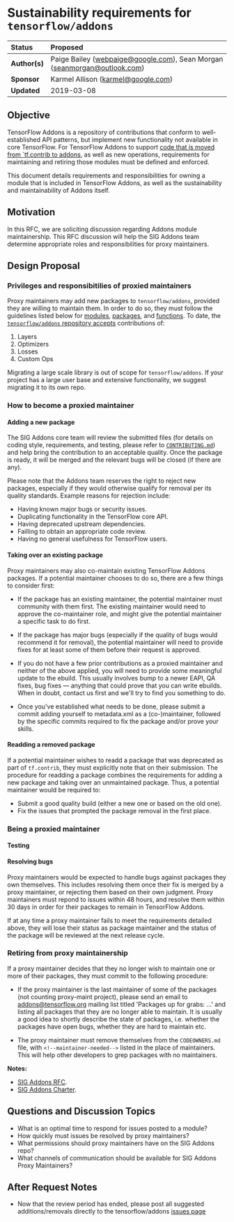 # Sustainability requirements for `tensorflow/addons`

| Status        | Proposed       |
:-------------- |:---------------------------------------------------- |
| **Author(s)** | Paige Bailey (webpaige@google.com), Sean Morgan (seanmorgan@outlook.com) |
| **Sponsor**   | Karmel Allison (karmel@google.com)                 |
| **Updated**   | 2019-03-08                                           |

## Objective

TensorFlow Addons is a repository of contributions that conform to well-established API patterns, but implement new functionality not available in core TensorFlow. For TensorFlow Addons to support [code that is moved from `tf.contrib to addons](https://github.com/tensorflow/community/blob/ef626896f30130dfc3b5e75126c94624b689a943/rfcs/20181214-move-to-addons.md#code-to-be-moved-from-tfcontrib-to-addons), as well as new operations, requirements for maintaining and retiring those modules must be defined and enforced.

This document details requirements and responsibilities for owning a module that is included in TensorFlow Addons, as well as the sustainability and maintainability of Addons itself.

## Motivation

In this RFC, we are soliciting discussion regarding Addons module maintainership. This RFC discussion will help the SIG Addons team determine appropriate roles and responsibilities for proxy maintainers.

## Design Proposal 

### Privileges and responsibitilies of proxied maintainers

Proxy maintainers may add new packages to `tensorflow/addons`, provided they are willing to maintain them. In order to do so, they must follow the guidelines listed below for [modules](https://docs.python.org/3/tutorial/modules.html#modules), [packages](https://docs.python.org/3/tutorial/modules.html#packages), and [functions](https://docs.python.org/3/tutorial/controlflow.html#defining-functions). To date, the [`tensorflow/addons` repository accepts](https://github.com/tensorflow/addons#standardized-apis) contributions of:

1. Layers
2. Optimizers
3. Losses
4. Custom Ops

Migrating a large scale library is out of scope for `tensorflow/addons`. If your project has a large user base and extensive functionality, we suggest migrating it to its own repo.

### How to become a proxied maintainer

#### Adding a new package

The SIG Addons core team will review the submitted files (for details on coding style, requirements, and testing, please refer to [`CONTRIBUTING.md`](https://github.com/tensorflow/addons/blob/master/CONTRIBUTING.md)) and help bring the contribution to an acceptable quality. Once the package is ready, it will be merged and the relevant bugs will be closed (if there are any).

Please note that the Addons team reserves the right to reject new packages, especially if they would otherwise qualify for removal per its quality standards. Example reasons for rejection include:

* Having known major bugs or security issues.
* Duplicating functionality in the TensorFlow core API.
* Having deprecated upstream dependencies.
* Failling to obtain an appropriate code review.
* Having no general usefulness for TensorFlow users.

#### Taking over an existing package

Proxy maintainers may also co-maintain existing TensorFlow Addons packages. If a potential maintainer chooses to do so, there are a few things to consider first:

* If the package has an existing maintainer, the potential maintainer must community with them first. The existing maintainer would need to approve the co-maintainer role, and might give the potential maintainer a specific task to do first.

* If the package has major bugs (especially if the quality of bugs would recommend it for removal), the potential maintainer will need to provide fixes for at least some of them before their request is approved. 

* If you do not have a few prior contributions as a proxied maintainer and neither of the above applied, you will need to provide some meaningful update to the ebuild. This usually involves bump to a newer EAPI, QA fixes, bug fixes — anything that could prove that you can write ebuilds. When in doubt, contact us first and we'll try to find you something to do.

* Once you've established what needs to be done, please submit a commit adding yourself to metadata.xml as a (co-)maintainer, followed by the specific commits required to fix the package and/or prove your skills.

#### Readding a removed package

If a potential maintainer wishes to readd a package that was deprecated as part of `tf.contrib`, they must explicitly note that on their submission. The procedure for readding a package combines the requirements for adding a new package and taking over an unmaintained package. Thus, a potential maintainer would be required to:

* Submit a good quality build (either a new one or based on the old one).
* Fix the issues that prompted the package removal in the first place.

### Being a proxied maintainer

#### Testing

#### Resolving bugs

Proxy maintainers would be expected to handle bugs against packages they own themselves. This includes resolving them once their fix is merged by a proxy maintainer, or rejecting them based on their own judgment. Proxy maintainers must repond to issues within 48 hours, and resolve them within 30 days in order for their packages to remain in TensorFlow Addons.

If at any time a proxy maintainer fails to meet the requirements detailed above, they will lose their status as package maintainer and the status of the package will be reviewed at the next release cycle.

### Retiring from proxy maintainership

If a proxy maintainer decides that they no longer wish to maintain one or more of their packages, they must commit to the following procedure:

* If the proxy maintainer is the last maintainer of some of the packages (not counting proxy-maint project), please send an email to addons@tensorflow.org mailing list titled 'Packages up for grabs: …' and listing all packages that they are no longer able to maintain. It is usually a good idea to shortly describe the state of packages, i.e. whether the packages have open bugs, whether they are hard to maintain etc.

* The proxy maintainer must remove themselves from the `CODEOWNERS.md` file, with `<!--maintainer-needed-->` listed in the place of maintainers. This will help other developers to grep packages with no maintainers.

**Notes:**
* [SIG Addons RFC](https://github.com/tensorflow/community/blob/ef626896f30130dfc3b5e75126c94624b689a943/rfcs/20181214-move-to-addons.md).
* [SIG Addons Charter](https://github.com/tensorflow/community/blob/master/sigs/addons/CHARTER.md).

## Questions and Discussion Topics

* What is an optimal time to respond for issues posted to a module?
* How quickly must issues be resolved by proxy maintainers?
* What permissions should proxy maintainers have on the SIG Addons repo?
* What channels of communication should be available for SIG Addons Proxy Maintainers?

## After Request Notes
* Now that the review period has ended, please post all suggested
 additions/removals directly to the tensorflow/addons [issues page](https://github.com/tensorflow/addons/issues)
